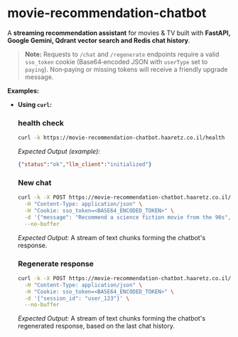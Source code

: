 # movie-recommendation-chatbot

A **streaming recommendation assistant** for movies & TV built with **FastAPI, Google Gemini, Qdrant vector search and Redis chat history**.

> **Note:** Requests to `/chat` and `/regenerate` endpoints require a valid `sso_token` cookie (Base64‑encoded JSON with `userType` set to `paying`). Non‑paying or missing tokens will receive a friendly upgrade message.

**Examples:**

* **Using `curl`:**

  ### health check

  ```bash
  curl -k https://movie-recommendation-chatbot.haaretz.co.il/health
  ```

  *Expected Output (example):*

  ```json
  {"status":"ok","llm_client":"initialized"}
  ```

  ### New chat

  ```bash
  curl -k -X POST https://movie-recommendation-chatbot.haaretz.co.il/chat \
    -H "Content-Type: application/json" \
    -H "Cookie: sso_token=<BASE64_ENCODED_TOKEN>" \
    -d '{"message": "Recommend a science fiction movie from the 90s", "session_id": "user_123"}' \
    --no-buffer
  ```

  *Expected Output:* A stream of text chunks forming the chatbot's response.

  ### Regenerate response

  ```bash
  curl -k -X POST https://movie-recommendation-chatbot.haaretz.co.il/regenerate \
    -H "Content-Type: application/json" \
    -H "Cookie: sso_token=<BASE64_ENCODED_TOKEN>" \
    -d '{"session_id": "user_123"}' \
    --no-buffer
  ```

  *Expected Output:* A stream of text chunks forming the chatbot's regenerated response, based on the last chat history.
